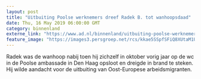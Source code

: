 ```yaml
---
layout: post
title: "Uitbuiting Poolse werknemers dreef Radek B. tot wanhoopsdaad"
date: Thu, 16 May 2019 06:00:00 GMT
category: binnenland
externe_link: "https://www.ad.nl/binnenland/uitbuiting-poolse-werknemers-dreef-radek-b-tot-wanhoopsdaad~adf5343a/"
feature_image: "https://images3.persgroep.net/rcs/kkae5SSpfSFiQ8XUtaM1UC6LSOY/diocontent/147885480/_fitwidth/400/?appId=21791a8992982cd8da851550a453bd7f&quality=0.7"
---
```


Radek was de wanhoop nabij toen hij zichzelf in oktober vorig jaar op de wc in de Poolse ambassade in Den Haag opsloot en dreigde in brand te steken. Hij wilde aandacht voor de uitbuiting van Oost-Europese arbeidsmigranten.
